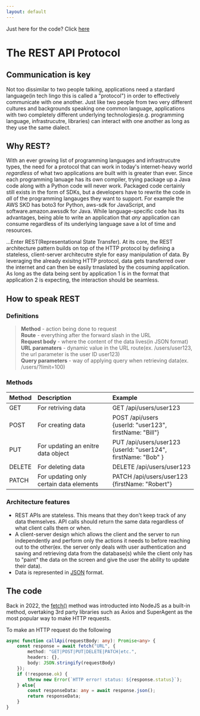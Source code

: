 ```yaml
---
layout: default
---
```

Just here for the code? Click [here](#the-code)

# The REST API Protocol

## Communication is key
Not too dissimilar to two people talking, applications need a stardard language(in tech lingo this is called a "protocol") in order to effectively communicate with one another. Just like two people from two very different cultures and backgrounds speaking one common language, applications with two completely different underlying technologies(e.g. programming language, infrastrucutre, libraries) can interact with one another as long as they use the same dialect.

## Why REST?
With an ever growing list of programming languages and infrastrucutre types, the need for a protocol that can work in today's internet-heavy world _regardless_ of what two applications are built with is greater than ever. Since each programming lanuage has its own compiler, trying package up a Java code along with a Python code will never work. Packaged code certainly still exists in the form of SDKs, but a developers have to rewrite the code in _all_ of the programming langauges they want to support. For example the AWS SKD has boto3 for Python, aws-sdk for JavaScript, and software.amazon.awssdk for Java. While language-specific code has its advantages, being able to write an application that _any_ application can consume regardless of its underlying language save a lot of time and resources.

...Enter REST(Representational State Transfer). At its core, the REST architecture pattern builds on top of the HTTP protocol by defining a stateless, client-server architecutre style for easy manipulation of data. By leveraging the already exisitng HTTP protocol, data gets transferred over the internet and can then be easily trnaslated by the cosuming application. As long as the data being sent by application 1 is in the format that application 2 is expecting, the interaction should be seamless. 

## How to speak REST
### Definitions
> **Method** - action being done to request<br/>
> **Route** - everything after the forward slash in the URL <br/>
> **Request body** - where the content of the data lives(in JSON format)<br/>
> **URL paramaters** - dynamic value in the URL route(ex. /users/user123, the url parameter is the user ID user123)<br/>
> **Query parameters** - way of applying query when retrieving data(ex. /users/?limit=100)


### Methods


| Method | Description          | Example                |
|:-------|:---------------------|:-----------------------|
| GET    | For retriving data                      | GET /api/users/user123                                                  |
| POST   | For creating data                       | POST /api/users<br/>{userId: "user123", firstName: "Bill"}                                                  |
| PUT    | For updating an enitre data object      | PUT /api/users/user123<br/>{userId: "user124", firstName: "Bob" }                                                  |
| DELETE | For deleting data                       | DELETE /api/users/user123                                        |
| PATCH  | For updating only certain data elements | PATCH /api/users/user123<br/>{firstName: "Robert"}                 |


### Architecture features
* REST APIs are stateless. This means that they don't keep track of any data themselves. API calls should return the same data regardless of what client calls them or when. 
* A client-server design which allows the client and the server to run independently and perform only the actions it needs to before reaching out to the other(ex. the server only deals with user authentication and saving and retrieving data from the database(s) while the client only has to "paint" the data on the screen and give the user the ability to update their data).
* Data is represented in [JSON](https://www.json.org/json-en.html) format.


## The code 
Back in 2022, the [fetch()](https://developer.mozilla.org/en-US/docs/Web/API/Fetch_API) method was introducted into NodeJS as a built-in method, overtaking 3rd party libraries such as Axios and SuperAgent as the most popular way to make HTTP requests. 

To make an HTTP request do the following
```ts
async function callApi(requestBody: any): Promise<any> {
    const response = await fetch("URL", {
        method: "GET|POST|PUT|DELETE|PATCH|etc.",
        headers: {},
        body: JSON.stringify(requestBody)
    });
    if (!response.ok) {
        throw new Error(`HTTP error! status: ${response.status}`);
    } else{
        const responseData: any = await response.json();
        return responseData;
    }
}
```